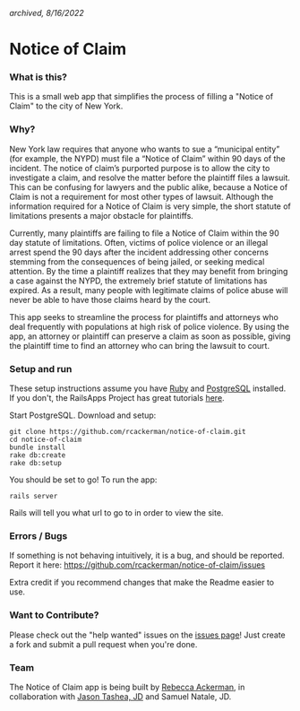 *archived, 8/16/2022*

# Notice of Claim

### What is this?

This is a small web app that simplifies the process of filling a "Notice of Claim" to the city of New York.

### Why?

New York law requires that anyone who wants to sue a “municipal entity” (for example, the NYPD) must file a “Notice of Claim” within 90 days of the incident. The notice of claim’s purported purpose is to allow the city to investigate a claim, and resolve the matter before the plaintiff files a lawsuit. This can be confusing for lawyers and the public alike, because a Notice of Claim is not a requirement for most other types of lawsuit. Although the information required for a Notice of Claim is very simple, the short statute of limitations presents a major obstacle for plaintiffs.

Currently, many plaintiffs are failing to file a Notice of Claim within the 90 day statute of limitations. Often, victims of police violence or an illegal arrest spend the 90 days after the incident addressing other concerns stemming from the consequences of being jailed, or seeking medical attention. By the time a plaintiff realizes that they may benefit from bringing a case against the NYPD, the extremely brief statute of limitations has expired. As a result, many people with legitimate claims of police abuse will never be able to have those claims heard by the court. 

This app seeks to streamline the process for plaintiffs and attorneys who deal frequently with populations at high risk of police violence. By using the app, an attorney or plaintiff can preserve a claim as soon as possible, giving the plaintiff time to find an attorney who can bring the lawsuit to court. 

### Setup and run

These setup instructions assume you have [Ruby](https://www.ruby-lang.org/en/) and [PostgreSQL](http://www.postgresql.org/) installed. If you don't, the RailsApps Project has great tutorials [here](http://railsapps.github.io/installing-rails.html).

Start PostgreSQL. Download and setup:

```
git clone https://github.com/rcackerman/notice-of-claim.git
cd notice-of-claim
bundle install
rake db:create
rake db:setup
```

You should be set to go! To run the app:

```
rails server
```

Rails will tell you what url to go to in order to view the site.

### Errors / Bugs

If something is not behaving intuitively, it is a bug, and should be reported.
Report it here: https://github.com/rcackerman/notice-of-claim/issues

Extra credit if you recommend changes that make the Readme easier to use.

### Want to Contribute?

Please check out the "help wanted" issues on the [issues page](https://github.com/rcackerman/notice-of-claim/issues?q=is%3Aopen+is%3Aissue+label%3A%22help+wanted%22)! Just create a fork and submit a pull request when you're done.

### Team

The Notice of Claim app is being built by [Rebecca Ackerman](https://github.com/rcackerman), in collaboration with [Jason Tashea, JD](https://twitter.com/jtashea) and Samuel Natale, JD.
